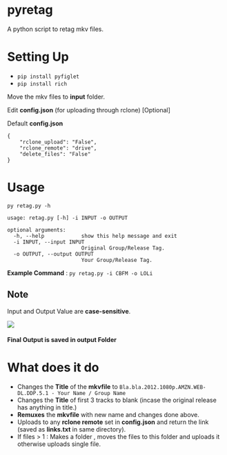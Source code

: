 # pyretag

A python script to retag mkv files.

# Setting Up

- `pip install pyfiglet`
- `pip install rich`

Move the mkv files to **input** folder.

Edit **config.json** (for uploading through rclone) [Optional]

Default **config.json**
```
{
    "rclone_upload": "False",
    "rclone_remote": "drive",
    "delete_files": "False"
}
```

# Usage

```
py retag.py -h

usage: retag.py [-h] -i INPUT -o OUTPUT

optional arguments:
  -h, --help            show this help message and exit
  -i INPUT, --input INPUT
                        Original Group/Release Tag.
  -o OUTPUT, --output OUTPUT
                        Your Group/Release Tag.
```

**Example Command** : `py retag.py -i CBFM -o LOLi`

## Note

Input and Output Value are **case-sensitive**.

![](https://i.imgur.com/4527Yna.png)

#### Final Output is saved in **output** Folder

# What does it do

- Changes the **Title** of the **mkvfile** to `Bla.bla.2012.1080p.AMZN.WEB-DL.DDP.5.1 - Your Name / Group Name`
- Changes the **Title** of first 3 tracks to blank (incase the original release has anything in title.)
- **Remuxes** the **mkvfile** with new name and changes done above.
- Uploads to any **rclone remote** set in **config.json** and return the link (saved as **links.txt** in same directory).
- If files > 1 : Makes a folder , moves the files to this folder and uploads it otherwise uploads single file.
